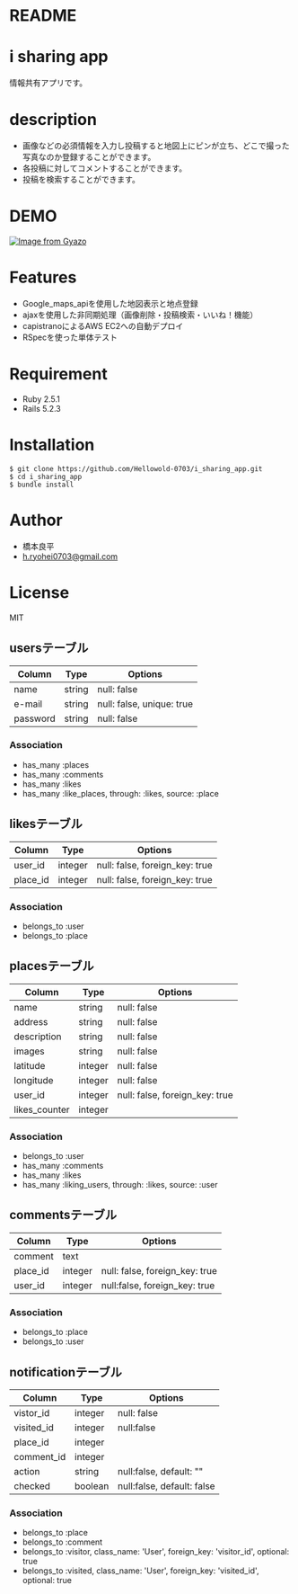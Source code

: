 # README

# i sharing app
情報共有アプリです。

# description
* 画像などの必須情報を入力し投稿すると地図上にピンが立ち、どこで撮った写真なのか登録することができます。
* 各投稿に対してコメントすることができます。
* 投稿を検索することができます。

# DEMO
[![Image from Gyazo](https://i.gyazo.com/50d4ebb1aca24d741c040ede287a4893.gif)](https://gyazo.com/50d4ebb1aca24d741c040ede287a4893)

# Features
* Google_maps_apiを使用した地図表示と地点登録
* ajaxを使用した非同期処理（画像削除・投稿検索・いいね！機能）
* capistranoによるAWS EC2への自動デプロイ
* RSpecを使った単体テスト

# Requirement
* Ruby 2.5.1
* Rails 5.2.3

# Installation
```
$ git clone https://github.com/Hellowold-0703/i_sharing_app.git
$ cd i_sharing_app
$ bundle install
```

# Author
* 橋本良平
* h.ryohei0703@gmail.com

# License
MIT


## usersテーブル
|Column|Type|Options|
|------|----|-------|
|name|string|null: false|
|e-mail|string|null: false, unique: true|
|password|string|null: false|

### Association
- has_many :places
- has_many :comments
- has_many :likes
- has_many :like_places, through: :likes, source: :place

## likesテーブル

|Column|Type|Options|
|------|----|-------|
|user_id|integer|null: false, foreign_key: true|
|place_id|integer|null: false, foreign_key: true|

### Association
- belongs_to :user
- belongs_to :place

## placesテーブル
|Column|Type|Options|
|------|----|-------|
|name|string|null: false|
|address|string|null: false|
|description|string|null: false|
|images|string|null: false|
|latitude|integer|null: false|
|longitude|integer|null: false|
|user_id|integer|null: false, foreign_key: true|
|likes_counter|integer|

### Association
- belongs_to :user
- has_many :comments
- has_many :likes
- has_many :liking_users, through: :likes, source: :user

## commentsテーブル
|Column|Type|Options|
|------|----|-------|
|comment|text|
|place_id|integer|null: false, foreign_key: true|
|user_id|integer|null:false, foreign_key: true|

### Association
- belongs_to :place
- belongs_to :user

## notificationテーブル
|Column|Type|Options|
|------|----|-------|
|vistor_id|integer|null: false|
|visited_id|integer|null:false|
|place_id|integer|
|comment_id|integer|
|action|string|null:false, default: ""|
|checked|boolean|null:false, default: false|

### Association
- belongs_to :place
- belongs_to :comment
- belongs_to :visitor, class_name: 'User', foreign_key: 'visitor_id', optional: true
- belongs_to :visited, class_name: 'User', foreign_key: 'visited_id', optional: true
